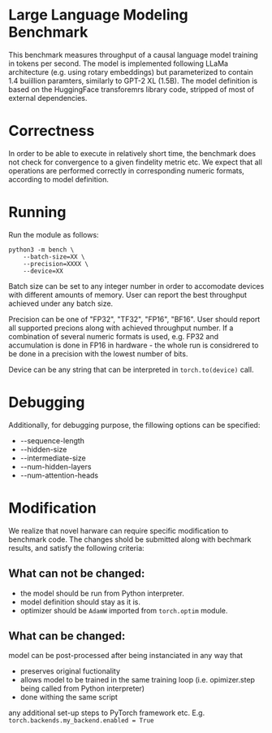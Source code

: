 # Large Language Modeling Benchmark

This benchmark measures throughput of a causal language model training in tokens per second.
The model is implemented following LLaMa architecture (e.g. using rotary embeddings) but parameterized to contain 1.4 buiillion paramters, similarly to GPT-2 XL (1.5B).
The model definition is based on the HuggingFace transforemrs library code, stripped of most of external dependencies.

# Correctness

In order to be able to execute in relatively short time, the benchmark does not check for convergence to a given findelity metric etc. 
We expect that all operations are performed correctly in corresponding numeric formats, according to model definition.

# Running

Run the module as follows:

```
python3 -m bench \
    --batch-size=XX \
    --precision=XXXX \
    --device=XX
```    

Batch size can be set to any integer number in order to accomodate devices with different amounts of memory. User can report the best throughput achieved under any batch size. 

Precision can be one of "FP32", "TF32", "FP16", "BF16".
User should report all supported precions along with achieved throughput number. 
If a combination of several numeric formats is used, e.g. FP32 and accumulation is done in FP16 in hardware - the whole run is considrered to be done in a precision with the lowest number of bits.  

Device can be any string that can be interpreted in `torch.to(device)` call.

# Debugging

Additionally, for debugging purpose, the fillowing options can be specified:

- --sequence-length
- --hidden-size
- --intermediate-size
- --num-hidden-layers
- --num-attention-heads

# Modification

We realize that novel harware can require specific modification to benchmark code. The changes shold be submitted along with bechmark results, and satisfy the following criteria:

## What can not be changed:

 - the model should be run from Python interpreter.
 - model definition should stay as it is.
 - optimizer should be `AdamW` imported from `torch.optim` module.

## What can be changed:

model can be post-processed after being instanciated in any way that 
- preserves original fuctionality
- allows model to be trained in the same training loop (i.e. opimizer.step being called from Python interpreter)
- done withing the same script

any additional set-up steps to PyTorch framework etc. E.g. `torch.backends.my_backend.enabled = True`

